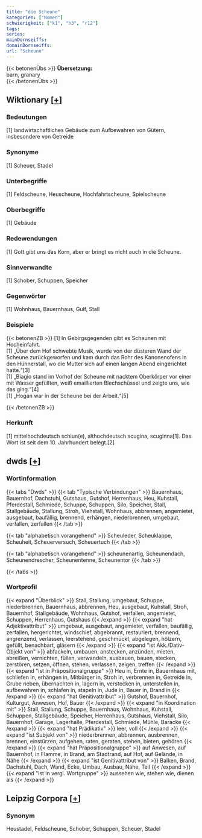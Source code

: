 ```yaml
---
title: "die Scheune"
kategorien: ["Nomen"]
schwierigkeit: ["k1", "h3", "r12"]
tags:
series:
mainDornseiffs:
domainDornseiffs:
url: "Scheune"
---
```


{{< betonenÜbs >}}
**Übersetzung:**  
barn, granary  
{{< /betonenÜbs >}}

## Wiktionary [[+](https://de.wiktionary.org/wiki/Scheune)]

### Bedeutungen
[1] landwirtschaftliches Gebäude zum Aufbewahren von Gütern, insbesondere von Getreide  

### Synonyme
[1] Scheuer, Stadel  

### Unterbegriffe
[1] Feldscheune, Heuscheune, Hochfahrtscheune, Spielscheune  

### Oberbegriffe
[1] Gebäude  

### Redewendungen
[1] Gott gibt uns das Korn, aber er bringt es nicht auch in die Scheune.  

### Sinnverwandte
[1] Schober, Schuppen, Speicher  

### Gegenwörter
[1] Wohnhaus, Bauernhaus, Gulf, Stall  

### Beispiele
{{< betonenZB >}}
[1] In Gebirgsgegenden gibt es Scheunen mit Hocheinfahrt.  
[1] „Über dem Hof schwebte Musik, wurde von der düsteren Wand der Scheune zurückgeworfen und kam durch das Rohr des Kanonenofens in den Hühnerstall, wo die Mutter sich auf einen langen Abend eingerichtet hatte.“[3]  
[1] „Biagio stand im Vorhof der Scheune mit nacktem Oberkörper vor einer mit Wasser gefüllten, weiß emaillierten Blechschüssel und zeigte uns, wie das ging.“[4]  
[1] „Hogan war in der Scheune bei der Arbeit.“[5]  

{{< /betonenZB >}}
### Herkunft
[1] mittelhochdeutsch schiun(e), althochdeutsch scugina, scuginna[1]. Das Wort ist seit dem 10. Jahrhundert belegt.[2]  



## dwds [[+](https://www.dwds.de/wb/Scheune)]

### Wortinformation
{{< tabs "Dwds" >}}
{{< tab "Typische Verbindungen" >}}
Bauernhaus, Bauernhof, Dachstuhl, Gutshaus, Gutshof, Herrenhaus, Heu, Kuhstall, Pferdestall, Schmiede, Schuppe, Schuppen, Silo, Speicher, Stall, Stallgebäude, Stallung, Stroh, Viehstall, Wohnhaus, abbrennen, angemietet, ausgebaut, baufällig, brennend, erhängen, niederbrennen, umgebaut, verfallen, zerfallen
{{< /tab >}}

{{< tab "alphabetisch vorangehend" >}}
Scheuleder, Scheuklappe, Scheuheit, Scheuerversuch, Scheuertuch
{{< /tab >}}

{{< tab "alphabetisch vorangehend" >}}
scheunenartig, Scheunendach, Scheunendrescher, Scheunentenne, Scheunentor
{{< /tab >}}

{{< /tabs >}}

### Wortprofil
{{< expand "Überblick" >}} Stall, Stallung, umgebaut, Schuppe, niederbrennen, Bauernhaus, abbrennen, Heu, ausgebaut, Kuhstall, Stroh, Bauernhof, Stallgebäude, Wohnhaus, Gutshof, verfallen, angemietet, Schuppen, Herrenhaus, Gutshaus {{< /expand >}}
{{< expand "hat Adjektivattribut" >}} umgebaut, ausgebaut, angemietet, verfallen, baufällig, zerfallen, hergerichtet, windschief, abgebrannt, restauriert, brennend, angrenzend, verlassen, leerstehend, geschmückt, abgelegen, hölzern, gefüllt, benachbart, gläsern {{< /expand >}}
{{< expand "ist Akk./Dativ-Objekt von" >}} abfackeln, umbauen, anstecken, anzünden, mieten, abreißen, vernichten, füllen, verwandeln, ausbauen, bauen, stecken, zerstören, setzen, öffnen, stehen, verlassen, zeigen, treffen {{< /expand >}}
{{< expand "ist in Präpositionalgruppe" >}} Heu in, Ernte in, Bauernhaus mit, schliefen in, erhängen in, Mitbürger in, Stroh in, verbrennen in, Getreide in, Grube neben, übernachten in, lagern in, verstecken in, unterstellen in, aufbewahren in, schlafen in, stapeln in, Jude in, Bauer in, Brand in {{< /expand >}}
{{< expand "hat Genitivattribut" >}} Gutshof, Bauernhof, Kulturgut, Anwesen, Hof, Bauer {{< /expand >}}
{{< expand "in Koordination mit" >}} Stall, Stallung, Schuppe, Bauernhaus, Wohnhaus, Kuhstall, Schuppen, Stallgebäude, Speicher, Herrenhaus, Gutshaus, Viehstall, Silo, Bauernhof, Garage, Lagerhalle, Pferdestall, Schmiede, Mühle, Baracke {{< /expand >}}
{{< expand "hat Prädikativ" >}} leer, voll {{< /expand >}}
{{< expand "ist Subjekt von" >}} niederbrennen, abbrennen, ausbrennen, brennen, einstürzen, aufgehen, raten, geraten, stehen, bieten, gehören {{< /expand >}}
{{< expand "hat Präpositionalgruppe" >}} auf Anwesen, auf Bauernhof, in Flamme, in Brand, am Stadtrand, auf Hof, auf Gelände, in Nähe {{< /expand >}}
{{< expand "ist Genitivattribut von" >}} Balken, Brand, Dachstuhl, Dach, Wand, Ecke, Umbau, Ausbau, Nähe, Teil {{< /expand >}}
{{< expand "ist in vergl. Wortgruppe" >}} aussehen wie, stehen wie, dienen als {{< /expand >}}

## Leipzig Corpora [[+](https://corpora.uni-leipzig.de/en/res?word=Scheune&corpusId=deu_newscrawl-public_2018)]


### Synonym
Heustadel, Feldscheune, Schober, Schuppen, Scheuer, Stadel

